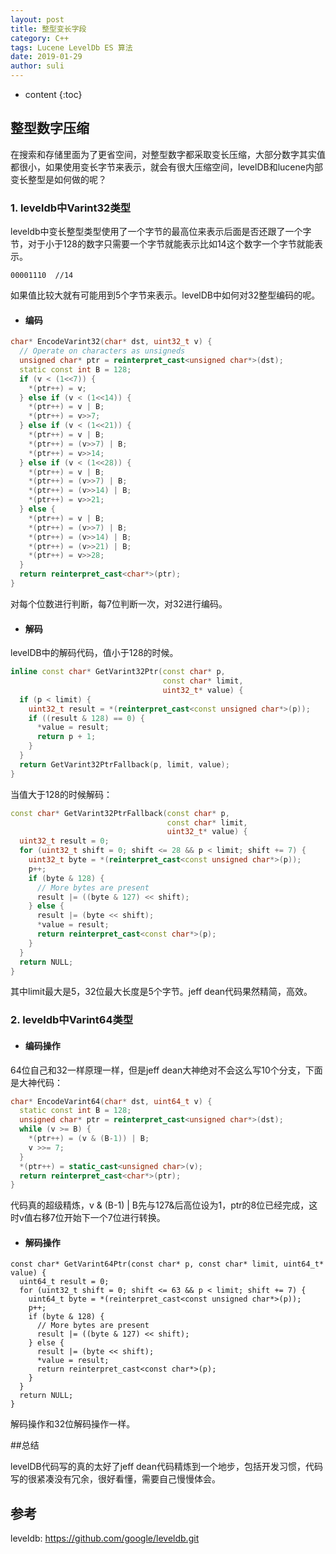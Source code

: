 ```yaml
---
layout: post
title: 整型变长字段
category: C++
tags: Lucene LevelDb ES 算法
date: 2019-01-29
author: suli
---
```


* content
{:toc}

## 整型数字压缩

在搜索和存储里面为了更省空间，对整型数字都采取变长压缩，大部分数字其实值都很小，如果使用变长字节来表示，就会有很大压缩空间，levelDB和lucene内部变长整型是如何做的呢？








### 1. leveldb中Varint32类型

leveldb中变长整型类型使用了一个字节的最高位来表示后面是否还跟了一个字节，对于小于128的数字只需要一个字节就能表示比如14这个数字一个字节就能表示。

```
00001110  //14
```
如果值比较大就有可能用到5个字节来表示。levelDB中如何对32整型编码的呢。
- #### 编码

```c++
char* EncodeVarint32(char* dst, uint32_t v) {
  // Operate on characters as unsigneds
  unsigned char* ptr = reinterpret_cast<unsigned char*>(dst);
  static const int B = 128;
  if (v < (1<<7)) {
    *(ptr++) = v;
  } else if (v < (1<<14)) {
    *(ptr++) = v | B;
    *(ptr++) = v>>7;
  } else if (v < (1<<21)) {
    *(ptr++) = v | B;
    *(ptr++) = (v>>7) | B;
    *(ptr++) = v>>14;
  } else if (v < (1<<28)) {
    *(ptr++) = v | B;
    *(ptr++) = (v>>7) | B;
    *(ptr++) = (v>>14) | B;
    *(ptr++) = v>>21;
  } else {
    *(ptr++) = v | B;
    *(ptr++) = (v>>7) | B;
    *(ptr++) = (v>>14) | B;
    *(ptr++) = (v>>21) | B;
    *(ptr++) = v>>28;
  }
  return reinterpret_cast<char*>(ptr);
}
```
对每个位数进行判断，每7位判断一次，对32进行编码。

- #### 解码
levelDB中的解码代码，值小于128的时候。

```c++
inline const char* GetVarint32Ptr(const char* p,
                                  const char* limit,
                                  uint32_t* value) {
  if (p < limit) {
    uint32_t result = *(reinterpret_cast<const unsigned char*>(p));
    if ((result & 128) == 0) {
      *value = result;
      return p + 1;
    }
  }
  return GetVarint32PtrFallback(p, limit, value);
}

```
当值大于128的时候解码：

```c++
const char* GetVarint32PtrFallback(const char* p,
                                   const char* limit,
                                   uint32_t* value) {
  uint32_t result = 0;
  for (uint32_t shift = 0; shift <= 28 && p < limit; shift += 7) {
    uint32_t byte = *(reinterpret_cast<const unsigned char*>(p));
    p++;
    if (byte & 128) {
      // More bytes are present
      result |= ((byte & 127) << shift);
    } else {
      result |= (byte << shift);
      *value = result;
      return reinterpret_cast<const char*>(p);
    }
  }
  return NULL;
}
```
其中limit最大是5，32位最大长度是5个字节。jeff dean代码果然精简，高效。

### 2. leveldb中Varint64类型


- #### 编码操作
64位自己和32一样原理一样，但是jeff dean大神绝对不会这么写10个分支，下面是大神代码：

```c++
char* EncodeVarint64(char* dst, uint64_t v) {
  static const int B = 128;
  unsigned char* ptr = reinterpret_cast<unsigned char*>(dst);
  while (v >= B) {
    *(ptr++) = (v & (B-1)) | B;
    v >>= 7;
  }
  *(ptr++) = static_cast<unsigned char>(v);
  return reinterpret_cast<char*>(ptr);
}
```
代码真的超级精炼，v & (B-1) | B先与127&后高位设为1，ptr的8位已经完成，这时v值右移7位开始下一个7位进行转换。

- #### 解码操作

```
const char* GetVarint64Ptr(const char* p, const char* limit, uint64_t* value) {
  uint64_t result = 0;
  for (uint32_t shift = 0; shift <= 63 && p < limit; shift += 7) {
    uint64_t byte = *(reinterpret_cast<const unsigned char*>(p));
    p++;
    if (byte & 128) {
      // More bytes are present
      result |= ((byte & 127) << shift);
    } else {
      result |= (byte << shift);
      *value = result;
      return reinterpret_cast<const char*>(p);
    }
  }
  return NULL;
}
```
解码操作和32位解码操作一样。

##总结

levelDB代码写的真的太好了jeff dean代码精炼到一个地步，包括开发习惯，代码写的很紧凑没有冗余，很好看懂，需要自己慢慢体会。


## 参考

leveldb: https://github.com/google/leveldb.git
